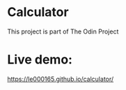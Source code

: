 # Calculator
This project is part of The Odin Project

# Live demo:
  https://le000165.github.io/calculator/
